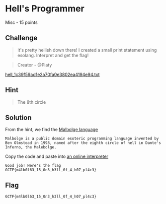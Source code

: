 # Hell's Programmer
Misc - 15 points

## Challenge 
> It's pretty hellish down there! I created a small print statement using esolang. Interpret and get the flag!

>Creator - @Platy

[hell_1c39f59ad1e2a70fa0e3802ea4194e94.txt](hell_1c39f59ad1e2a70fa0e3802ea4194e94.txt)

## Hint
>The 8th circle

## Solution
From the hint, we find the [Malbolge language](https://en.wikipedia.org/wiki/Malbolge)
	
	Malbolge is a public domain esoteric programming language invented by Ben Olmstead in 1998, named after the eighth circle of hell in Dante's Inferno, the Malebolge.

Copy the code and paste into [an online interpreter](http://www.malbolge.doleczek.pl/)

	Good job! Here's the flag
	GCTF{m4lb0l63_15_0n3_h3ll_0f_4_h07_pl4c3}

## Flag
`GCTF{m4lb0l63_15_0n3_h3ll_0f_4_h07_pl4c3}`